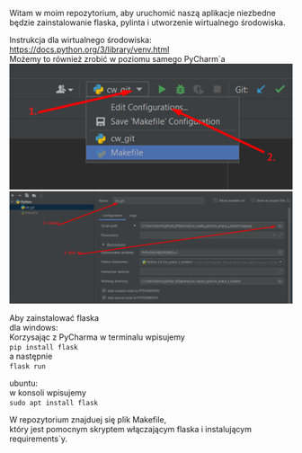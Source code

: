 Witam w moim repozytorium, aby uruchomić naszą aplikacje
niezbedne będzie zainstalowanie flaska, pylinta i utworzenie wirtualnego środowiska.

Instrukcja dla wirtualnego środowiska: </br>
https://docs.python.org/3/library/venv.html </br>
Możemy to również zrobić w poziomu samego PyCharm`a </br>
![img_5.png](img_5.png)</br>
![img_6.png](img_6.png)</br>

Aby zainstalować flaska </br>
dla windows: </br>
Korzysając z PyCharma w terminalu wpisujemy </br>
`pip install flask` </br>
a następnie </br>
`flask run`

ubuntu: </br>
w konsoli wpisujemy </br>
`sudo apt install flask`

W repozytorium znajduej się plik Makefile, </br>
który jest pomocnym skryptem włączającym flaska i instalującym requirements`y.